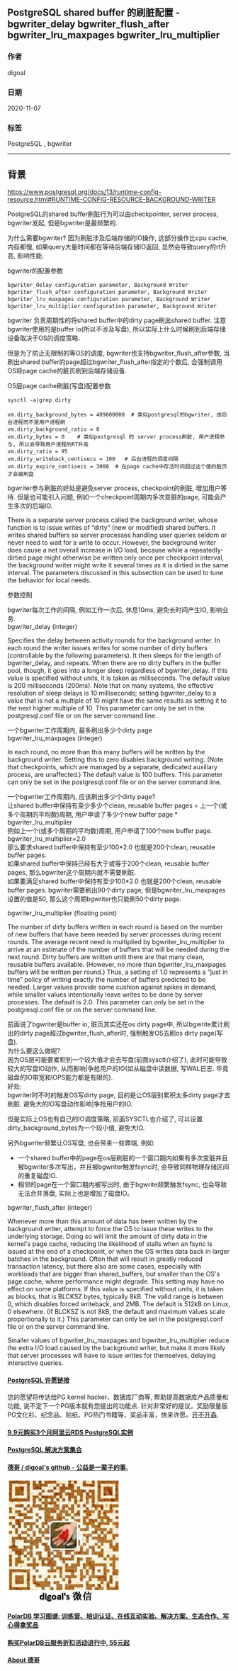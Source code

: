 ## PostgreSQL shared buffer 的刷脏配置 - bgwriter_delay bgwriter_flush_after bgwriter_lru_maxpages bgwriter_lru_multiplier    
                
### 作者                
digoal                
                
### 日期                
2020-11-07                
                
### 标签                
PostgreSQL , bgwriter              
                
----                
                
## 背景         
https://www.postgresql.org/docs/13/runtime-config-resource.html#RUNTIME-CONFIG-RESOURCE-BACKGROUND-WRITER    
    
PostgreSQL的shared buffer刷脏行为可以由checkpointer, server process, bgwriter发起, 但是bgwriter是最频繁的.      
    
为什么需要bgwriter? 因为刷脏涉及后端存储的IO操作, 这部分操作比cpu cache, 内存都慢, 如果query大量时间都在等待后端存储IO返回, 显然会导致query的rt升高, 影响性能.     
    
bgwriter的配置参数    
    
```    
bgwriter_delay configuration parameter, Background Writer    
bgwriter_flush_after configuration parameter, Background Writer    
bgwriter_lru_maxpages configuration parameter, Background Writer    
bgwriter_lru_multiplier configuration parameter, Background Writer    
```    
    
bgwriter 负责周期性的将shared buffer中的dirty page刷出shared buffer. 注意bgwriter使用的是buffer io(所以不涉及写盘), 所以实际上什么时候刷到后端存储设备取决于OS的调度策略.     
    
但是为了防止无限制的等OS的调度, bgwriter也支持bgwriter_flush_after参数, 当刷出shared buffer的page超过bgwriter_flush_after指定的个数后, 会强制调用OS将page cache的脏页刷到后端存储设备.    
    
OS层page cache刷脏(写盘)配置参数    
    
```    
sysctl -a|grep dirty    
    
vm.dirty_background_bytes = 409600000  # 类似postgresql的bgwriter, 由后台进程而不是用户进程刷    
vm.dirty_background_ratio = 0    
vm.dirty_bytes = 0    # 类似postgresql 的 server process刷脏, 用户进程参与, 所以会导致用户进程的RT升高    
vm.dirty_ratio = 95      
vm.dirty_writeback_centisecs = 100   # 后台进程的调度间隔    
vm.dirty_expire_centisecs = 3000  # 在page cache中存活时间超过这个值的脏页才会被刷盘      
```    
    
bgwriter参与刷脏的好处是避免server process, checkpoint的刷脏, 增加用户等待. 但是也可能引入问题, 例如一个checkpoint周期内多次变脏的page, 可能会产生多次的后端IO.      
    
There is a separate server process called the background writer, whose function is to issue writes of “dirty” (new or modified) shared buffers. It writes shared buffers so server processes handling user queries seldom or never need to wait for a write to occur. However, the background writer does cause a net overall increase in I/O load, because while a repeatedly-dirtied page might otherwise be written only once per checkpoint interval, the background writer might write it several times as it is dirtied in the same interval. The parameters discussed in this subsection can be used to tune the behavior for local needs.     
    
参数控制    
    
    
bgwriter每次工作的间隔, 例如工作一次后, 休息10ms, 避免长时间产生IO, 影响业务.     
bgwriter_delay (integer)    
    
Specifies the delay between activity rounds for the background writer. In each round the writer issues writes for some number of dirty buffers (controllable by the following parameters). It then sleeps for the length of bgwriter_delay, and repeats. When there are no dirty buffers in the buffer pool, though, it goes into a longer sleep regardless of bgwriter_delay. If this value is specified without units, it is taken as milliseconds. The default value is 200 milliseconds (200ms). Note that on many systems, the effective resolution of sleep delays is 10 milliseconds; setting bgwriter_delay to a value that is not a multiple of 10 might have the same results as setting it to the next higher multiple of 10. This parameter can only be set in the postgresql.conf file or on the server command line.    
    
一个bgwriter工作周期内, 最多刷出多少个dirty page    
bgwriter_lru_maxpages (integer)    
    
In each round, no more than this many buffers will be written by the background writer. Setting this to zero disables background writing. (Note that checkpoints, which are managed by a separate, dedicated auxiliary process, are unaffected.) The default value is 100 buffers. This parameter can only be set in the postgresql.conf file or on the server command line.    
    
一个bgwriter工作周期内, 应该刷出多少个dirty page?     
让shared buffer中保持有至少多少个clean, reusable buffer pages = 上一个(或多个周期的平均数)周期, 用户申请了多少个new buffer page \* bgwriter_lru_multiplier    
例如上一个(或多个周期的平均数)周期, 用户申请了100个new buffer page.    
bgwriter_lru_multiplier=2.0    
那么要求shared buffer中保持有至少100\*2.0 也就是200个clean, reusable buffer pages.    
如果shared buffer中保持已经有大于或等于200个clean, reusable buffer pages, 那么bgwriter这个周期内就不需要刷脏.     
如果要满足shared buffer中保持有至少100\*2.0 也就是200个clean, reusable buffer pages. bgwriter需要刷出90个dirty page, 但是bgwriter_lru_maxpages设置的值是50, 那么这个周期bgwriter也只能刷50个dirty page.     
    
bgwriter_lru_multiplier (floating point)    
    
The number of dirty buffers written in each round is based on the number of new buffers that have been needed by server processes during recent rounds. The average recent need is multiplied by bgwriter_lru_multiplier to arrive at an estimate of the number of buffers that will be needed during the next round. Dirty buffers are written until there are that many clean, reusable buffers available. (However, no more than bgwriter_lru_maxpages buffers will be written per round.) Thus, a setting of 1.0 represents a “just in time” policy of writing exactly the number of buffers predicted to be needed. Larger values provide some cushion against spikes in demand, while smaller values intentionally leave writes to be done by server processes. The default is 2.0. This parameter can only be set in the postgresql.conf file or on the server command line.    
    
    
前面说了bgwriter是buffer io, 脏页其实还在os dirty page中, 所以bgwrite累计刷出的dirty page超过bgwriter_flush_after时, 强制触发OS去刷os dirty page(写盘).     
为什么要这么做呢?    
因为OS层可能要累积到一个较大值才会去写盘(前面sysctl介绍了), 此时可能导致较大的写盘IO动作, 从而影响|争抢用户的IO(如从磁盘中读数据, 写WAL日志. 毕竟磁盘的IO带宽和IOPS能力都是有限的).    
好处:    
bgwriter时不时的触发OS写dirty page, 目的是让OS层别累积太多dirty page才去刷脏. 避免大的IO写盘动作影响|争抢用户的IO.      
    
但是实际上OS也有自己的IO调度策略, 前面SYSCTL也介绍了, 可以设置dirty_background_bytes为一个较小值, 避免大IO.      
    
另外bgwriter频繁让OS写盘, 也会带来一些弊端, 例如:      
- 一个shared buffer中的page在os层刷脏的一个窗口期内如果有多次变脏并且被bgwriter多次写出，并且被bgwriter触发fsync时, 会导致同样物理存储区间的重复磁盘IO.     
- 相邻的page在一个窗口期内被写出时, 由于bgwrite频繁触发fsync, 也会导致无法合并落盘, 实际上也是增加了磁盘IO。    
    
bgwriter_flush_after (integer)    
    
Whenever more than this amount of data has been written by the background writer, attempt to force the OS to issue these writes to the underlying storage. Doing so will limit the amount of dirty data in the kernel's page cache, reducing the likelihood of stalls when an fsync is issued at the end of a checkpoint, or when the OS writes data back in larger batches in the background. Often that will result in greatly reduced transaction latency, but there also are some cases, especially with workloads that are bigger than shared_buffers, but smaller than the OS's page cache, where performance might degrade. This setting may have no effect on some platforms. If this value is specified without units, it is taken as blocks, that is BLCKSZ bytes, typically 8kB. The valid range is between 0, which disables forced writeback, and 2MB. The default is 512kB on Linux, 0 elsewhere. (If BLCKSZ is not 8kB, the default and maximum values scale proportionally to it.) This parameter can only be set in the postgresql.conf file or on the server command line.    
    
Smaller values of bgwriter_lru_maxpages and bgwriter_lru_multiplier reduce the extra I/O load caused by the background writer, but make it more likely that server processes will have to issue writes for themselves, delaying interactive queries.    
    
      
  
#### [PostgreSQL 许愿链接](https://github.com/digoal/blog/issues/76 "269ac3d1c492e938c0191101c7238216")
您的愿望将传达给PG kernel hacker、数据库厂商等, 帮助提高数据库产品质量和功能, 说不定下一个PG版本就有您提出的功能点. 针对非常好的提议，奖励限量版PG文化衫、纪念品、贴纸、PG热门书籍等，奖品丰富，快来许愿。[开不开森](https://github.com/digoal/blog/issues/76 "269ac3d1c492e938c0191101c7238216").  
  
  
#### [9.9元购买3个月阿里云RDS PostgreSQL实例](https://www.aliyun.com/database/postgresqlactivity "57258f76c37864c6e6d23383d05714ea")
  
  
#### [PostgreSQL 解决方案集合](https://yq.aliyun.com/topic/118 "40cff096e9ed7122c512b35d8561d9c8")
  
  
#### [德哥 / digoal's github - 公益是一辈子的事.](https://github.com/digoal/blog/blob/master/README.md "22709685feb7cab07d30f30387f0a9ae")
  
  
![digoal's wechat](../pic/digoal_weixin.jpg "f7ad92eeba24523fd47a6e1a0e691b59")
  
  
#### [PolarDB 学习图谱: 训练营、培训认证、在线互动实验、解决方案、生态合作、写心得拿奖品](https://www.aliyun.com/database/openpolardb/activity "8642f60e04ed0c814bf9cb9677976bd4")
  
  
#### [购买PolarDB云服务折扣活动进行中, 55元起](https://www.aliyun.com/activity/new/polardb-yunparter?userCode=bsb3t4al "e0495c413bedacabb75ff1e880be465a")
  
  
#### [About 德哥](https://github.com/digoal/blog/blob/master/me/readme.md "a37735981e7704886ffd590565582dd0")
  
